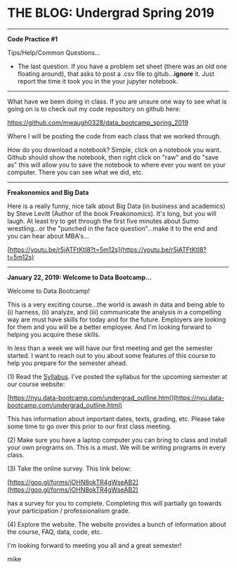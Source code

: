 # THE BLOG: Undergrad Spring 2019

---
**Code Practice #1**

Tips/Help/Common Questions...

- The last question. If you have a problem set sheet (there was an old one floating around), that asks to post a .csv file to gitub...**ignore** it. Just report the time it took you in the your jupyter notebook.


---

What have we been doing in class. If you are unsure one way to see what is going on is to check out my code repository on github here:

https://github.com/mwaugh0328/data_bootcamp_spring_2019

Where I will be posting the code from each class that we worked through.

How do you download a notebook? Simple, click on a notebook you want. Github should show the notebook, then right click on "raw" and do "save as" this will allow you to save the notebook to where ever you want on your computer. There you can see what we did, etc.


---
**Freakonomics and Big Data**

Here is a really funny, nice talk about Big Data (in business and academics) by Steve Levitt (Author of the book Freakonomics). It's long, but you will laugh. At least try to get through the first five minutes about Sumo wrestling...or the "punched in the face question"...make it to the end and you can hear about MBA's...

[https://youtu.be/r5jATFtKtI8?t=5m12s](https://youtu.be/r5jATFtKtI8?t=5m12s)

---

**January 22, 2019: Welcome to Data Bootcamp...**


Welcome to Data Bootcamp!

This is a very exciting course…the world is awash in data and being able to (i) harness, (ii) analyze, and (iii) communicate the analysis in a compelling way are must have skills for today and for the future. Employers are looking for them and you will be a better employee. And I'm looking forward to helping you acquire these skills.

In less than a week we will have our first meeting and get the semester started. I want to reach out to you about some features of this course to help you prepare for the semester ahead.

(1) Read the [Syllabus](https://github.com/nyusterndatabootcamp/teaching_materials/raw/master/documents/bootcamp_syllabus.pdf). I’ve posted the syllabus for the upcoming semester at our course website:

[https://nyu.data-bootcamp.com/undergrad_outline.html](https://nyu.data-bootcamp.com/undergrad_outline.html)

This has information about important dates, texts, grading, etc. Please take some time to go over this prior to our first class meeting.

(2) Make sure you have a laptop computer you can bring to class and install your own programs on. This is a must. We will be writing programs in every class.

(3) Take the online survey. This link below:

[https://goo.gl/forms/jOHN8okTR4gWseAB2](https://goo.gl/forms/jOHN8okTR4gWseAB2)

has a survey for you to complete. Completing this will partially go towards your participation / professionalism grade.

(4) Explore the website. The website provides a bunch of information about the course, FAQ, data, code, etc.

I'm looking forward to meeting you all and a great semester!

mike
